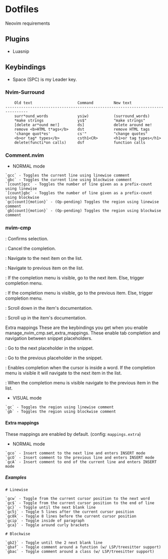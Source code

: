 # Dotfiles

Neovim requirements

## Plugins

- Luasnip

## Keybindings

- Space (SPC) is my Leader key.

### Nvim-Surround

```help
    Old text                    Command         New text
--------------------------------------------------------------------------------
    surr*ound_words             ysiw)           (surround_words)
    *make strings               ys$"            "make strings"
    [delete ar*ound me!]        ds]             delete around me!
    remove <b>HTML t*ags</b>    dst             remove HTML tags
    'change quot*es'            cs'"            "change quotes"
    <b>or tag* types</b>        csth1<CR>       <h1>or tag types</h1>
    delete(functi*on calls)     dsf             function calls
```

### Comment.nvim

- NORMAL mode

```help
`gcc` - Toggles the current line using linewise comment
`gbc` - Toggles the current line using blockwise comment
`[count]gcc` - Toggles the number of line given as a prefix-count using linewise
`[count]gbc` - Toggles the number of line given as a prefix-count using blockwise
`gc[count]{motion}` - (Op-pending) Toggles the region using linewise comment
`gb[count]{motion}` - (Op-pending) Toggles the region using blockwise comment
```

### nvim-cmp

<Ctrl-y>: Confirms selection.

<Ctrl-e>: Cancel the completion.

<Down>: Navigate to the next item on the list.

<Up>: Navigate to previous item on the list.

<Ctrl-n>: If the completion menu is visible, go to the next item. Else, trigger completion menu.

<Ctrl-p>: If the completion menu is visible, go to the previous item. Else, trigger completion menu.

<Ctrl-d>: Scroll down in the item's documentation.

<Ctrl-u>: Scroll up in the item's documentation.

Extra mappings
These are the keybindings you get when you enable manage_nvim_cmp.set_extra_mappings. These enable tab completion and navigation between snippet placeholders.

<Ctrl-f>: Go to the next placeholder in the snippet.

<Ctrl-b>: Go to the previous placeholder in the snippet.

<Tab>: Enables completion when the cursor is inside a word. If the completion menu is visible it will navigate to the next item in the list.

<Shift-Tab>: When the completion menu is visible navigate to the previous item in the list.

- VISUAL mode

```help
`gc` - Toggles the region using linewise comment
`gb` - Toggles the region using blockwise comment
```

#### Extra mappings

These mappings are enabled by default. (config: `mappings.extra`)

- NORMAL mode

```help
`gco` - Insert comment to the next line and enters INSERT mode
`gcO` - Insert comment to the previous line and enters INSERT mode
`gcA` - Insert comment to end of the current line and enters INSERT mode
```

##### Examples

```help
# Linewise

`gcw` - Toggle from the current cursor position to the next word
`gc$` - Toggle from the current cursor position to the end of line
`gc}` - Toggle until the next blank line
`gc5j` - Toggle 5 lines after the current cursor position
`gc8k` - Toggle 8 lines before the current cursor position
`gcip` - Toggle inside of paragraph
`gca}` - Toggle around curly brackets

# Blockwise

`gb2}` - Toggle until the 2 next blank line
`gbaf` - Toggle comment around a function (w/ LSP/treesitter support)
`gbac` - Toggle comment around a class (w/ LSP/treesitter support)
```
